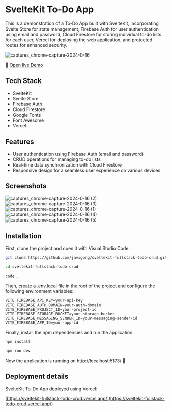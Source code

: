 # SvelteKit To-Do App

This is a demonstration of a To-Do App built with SvelteKit, incorporating Svelte Store for state management, Firebase Auth for user authentication using email and password, Cloud Firestore for storing individual to-do lists for each user, Vercel for deploying the web application, and protected routes for enhanced security.

![captures_chrome-capture-2024-0-16](https://github.com/javigong/sveltekit-fullstack-todo-crud/assets/42308135/6e7fb523-8136-4e08-bf84-a38bc75b5bf6)

🔗 [Open live Demo](https://sveltekit-fullstack-todo-crud.vercel.app/)

## Tech Stack

- SvelteKit
- Svelte Store
- Firebase Auth
- Cloud Firestore
- Google Fonts
- Font Awesome
- Vercel

## Features

- User authentication using Firebase Auth (email and password)
- CRUD operations for managing to-do lists
- Real-time data synchronization with Cloud Firestore
- Responsive design for a seamless user experience on various devices

## Screenshots

![captures_chrome-capture-2024-0-16 (2)](https://github.com/javigong/sveltekit-fullstack-todo-crud/assets/42308135/4610ac61-4cda-47f1-85d7-c8b4d0dfdb7d)
![captures_chrome-capture-2024-0-16 (3)](https://github.com/javigong/sveltekit-fullstack-todo-crud/assets/42308135/dd47fe7b-cbae-4e9c-a2d2-9a7a3c544aa1)
![captures_chrome-capture-2024-0-16 (1)](https://github.com/javigong/sveltekit-fullstack-todo-crud/assets/42308135/0cb0aa74-fcef-486a-ae7a-50dd0d3e8703)
![captures_chrome-capture-2024-0-16 (4)](https://github.com/javigong/sveltekit-fullstack-todo-crud/assets/42308135/5b32f48d-3ff9-4181-9f79-84a84e64a1e2)
![captures_chrome-capture-2024-0-16 (5)](https://github.com/javigong/sveltekit-fullstack-todo-crud/assets/42308135/f6af9e4d-6d7a-400d-9448-b0e1781cf518)

## Installation

First, clone the project and open it with Visual Studio Code:

```bash
git clone https://github.com/javigong/sveltekit-fullstack-todo-crud.git

cd sveltekit-fullstack-todo-crud

code .
```

Then, create a .env.local file in the root of the project and configure the following environment variables:

```
VITE_FIREBASE_API_KEY=your-api-key
VITE_FIREBASE_AUTH_DOMAIN=your-auth-domain
VITE_FIREBASE_PROJECT_ID=your-project-id
VITE_FIREBASE_STORAGE_BUCKET=your-storage-bucket
VITE_FIREBASE_MESSAGING_SENDER_ID=your-messaging-sender-id
VITE_FIREBASE_APP_ID=your-app-id
```

Finally, install the npm dependencies and run the application:

```bash
npm install

npm run dev
```

Now the application is running on http://localhost:5173/ 🚀

## Deployment details

SvelteKit To-Do App deployed using Vercel:

[https://sveltekit-fullstack-todo-crud.vercel.app/](https://sveltekit-fullstack-todo-crud.vercel.app/)
